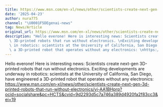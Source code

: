 ```yaml
---
title: https://www.msn.com/en-xl/news/other/scientists-create-next-gen-3d-printed-robots-that-run-without-electronics/vi-AA1BHprp?ocid=socialshare&pc=HCTS&cvid=9d2293d5c7a746a389d4920fa2f83cc3&ei=19
date: '2025-04-23'
author: nura775
channel: "\U0001F5DEgenai-news"
tag: News/Article
original_url: https://www.msn.com/en-xl/news/other/scientists-create-next-gen-3d-printed-robots-that-run-without-electronics/vi-AA1BHprp?ocid=socialshare&pc=HCTS&cvid=9d2293d5c7a746a389d4920fa2f83cc3&ei=19
description: "Hello everone! Here is interesting news: Scientists create next-gen\
  \ 3D-printed robots that run without electronics. \nExciting developments are underway\
  \ in robotics: scientists at the University of California, San Diego, have engineered\
  \ a 3D-printed robot that operates without any electronics: \nhttps://www.msn.com/en-xl/news/other/scientists-create-next-gen-3d-printed-robots-that-run-without-electronics/vi-AA1BHprp?ocid=socialshare&pc=HCTS&cvid=9d2293d5c7a746a389d4920fa2f83cc3&ei=19"
---
```


Hello everone! Here is interesting news: Scientists create next-gen 3D-printed robots that run without electronics. 
Exciting developments are underway in robotics: scientists at the University of California, San Diego, have engineered a 3D-printed robot that operates without any electronics: 
https://www.msn.com/en-xl/news/other/scientists-create-next-gen-3d-printed-robots-that-run-without-electronics/vi-AA1BHprp?ocid=socialshare&pc=HCTS&cvid=9d2293d5c7a746a389d4920fa2f83cc3&ei=19